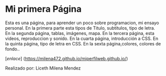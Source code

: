 # Mi primera Página

Esta es una página, para aprender un poco sobre programacion, mi ensayo personal.
En la primera parte esta tipos de Titulo, subtitulos, tipo de letra.
En la segunda página, tablas, imágenes, mapa.
En la tercera página, esta videos, reproduccion y sonido.
En la cuarta página, introducción a CSS.
En la quinta página, tipo de letra en CSS.
En la sexta página,colores, colores de fondo..

[*enlace*] (https://milena472.github.io/miperfilweb.github.io/)

Realizado por: Liceth Milena Mendez
